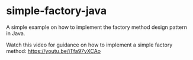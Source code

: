 # simple-factory-java
A simple example on how to implement the factory method design pattern in Java. 

Watch this video for guidance on how to implement a simple factory method: https://youtu.be/iTfa97vXCAo
